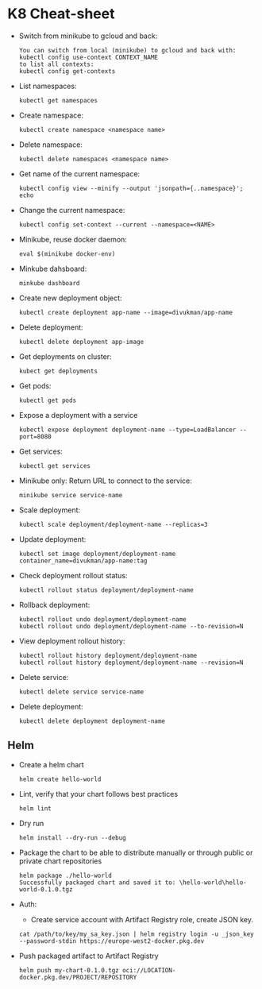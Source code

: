 # K8 Cheat-sheet

* Switch from minikube to gcloud and back:
    ```
    You can switch from local (minikube) to gcloud and back with:
    kubectl config use-context CONTEXT_NAME
    to list all contexts:
    kubectl config get-contexts
    ```

* List namespaces:
    ```
    kubectl get namespaces
    ```

* Create namespace:
    ```
    kubectl create namespace <namespace name>
    ```

* Delete namespace:
    ```
    kubectl delete namespaces <namespace name>    
    ```

* Get name of the current namespace:
    ```
    kubectl config view --minify --output 'jsonpath={..namespace}'; echo
    ```

* Change the current namespace:
    ```
    kubectl config set-context --current --namespace=<NAME>
    ```

* Minikube, reuse docker daemon:

    ```
    eval $(minikube docker-env)
    ``` 

* Minkube dahsboard:
    ```
    minkube dashboard
    ``` 

* Create new deployment object:
    ```
    kubectl create deployment app-name --image=divukman/app-name
    ```

* Delete deployment:
    ```
    kubectl delete deployment app-image
    ```

* Get deployments on cluster:
    ```
    kubect get deployments
    ```

* Get pods:
    ```
    kubectl get pods
    ```

* Expose a deployment with a service
    ```
    kubectl expose deployment deployment-name --type=LoadBalancer --port=8080
    ```

* Get services:
    ```
    kubectl get services
    ```

* Minikube only: Return URL to connect to the service:
    ```
    minikube service service-name
    ```

* Scale deployment:
    ```
    kubectl scale deployment/deployment-name --replicas=3
    ```

* Update deployment:
    ```
    kubectl set image deployment/deployment-name container_name=divukman/app-name:tag
    ```

* Check deployment rollout status:
    ```
    kubectl rollout status deployment/deployment-name
    ```
    
* Rollback deployment:
    ```
    kubectl rollout undo deployment/deployment-name
    kubectl rollout undo deployment/deployment-name --to-revision=N
    ```
    
* View deployment rollout history:
    ```
    kubectl rollout history deployment/deployment-name
    kubectl rollout history deployment/deployment-name --revision=N
    ```
    
* Delete service:
    ```
    kubectl delete service service-name
    ```

* Delete deployment:
    ```
    kubectl delete deployment deployment-name
    ```

## Helm


* Create a helm chart 
    ```
    helm create hello-world
    ```

* Lint, verify that your chart follows best practices 
    ```
    helm lint
    ```

* Dry run 
    ```
    helm install --dry-run --debug
    ```

* Package the chart to be able to distribute manually or through public or private chart repositories
    ```
    helm package ./hello-world
    Successfully packaged chart and saved it to: \hello-world\hello-world-0.1.0.tgz 
    ```

* Auth: 
   - Create service account with Artifact Registry role, create JSON key.
    ```
    cat /path/to/key/my_sa_key.json | helm registry login -u _json_key --password-stdin https://europe-west2-docker.pkg.dev
    ```

* Push packaged artifact to Artifact Registry 
    ```
    helm push my-chart-0.1.0.tgz oci://LOCATION-docker.pkg.dev/PROJECT/REPOSITORY
    ```

    
    



